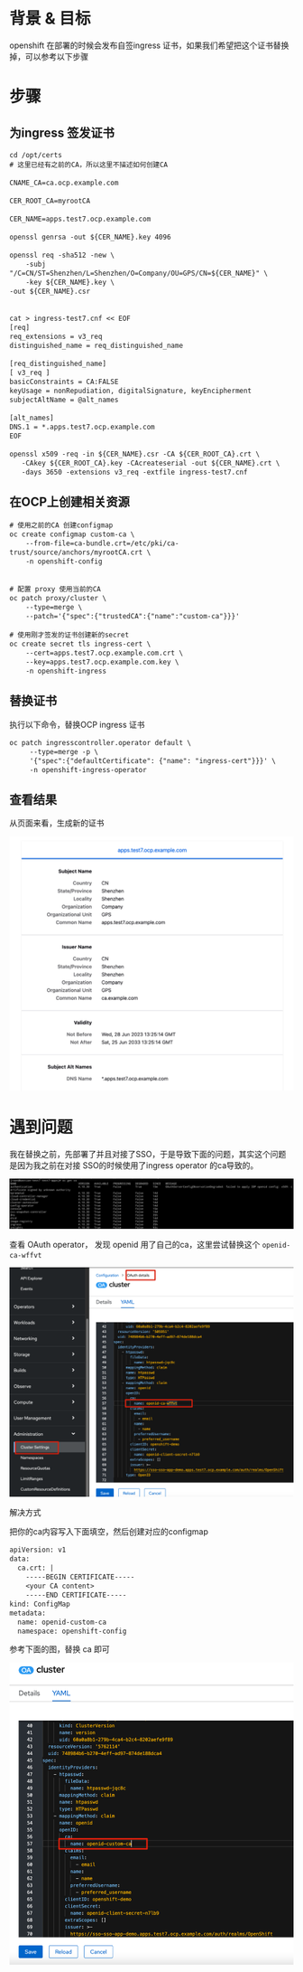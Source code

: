 

# 背景 & 目标



openshift 在部署的时候会发布自签ingress 证书，如果我们希望把这个证书替换掉，可以参考以下步骤



# 步骤



## 为ingress 签发证书

```
cd /opt/certs
# 这里已经有之前的CA，所以这里不描述如何创建CA

CNAME_CA=ca.ocp.example.com

CER_ROOT_CA=myrootCA

CER_NAME=apps.test7.ocp.example.com

openssl genrsa -out ${CER_NAME}.key 4096

openssl req -sha512 -new \
    -subj "/C=CN/ST=Shenzhen/L=Shenzhen/O=Company/OU=GPS/CN=${CER_NAME}" \
    -key ${CER_NAME}.key \
-out ${CER_NAME}.csr


cat > ingress-test7.cnf << EOF
[req]
req_extensions = v3_req
distinguished_name = req_distinguished_name

[req_distinguished_name]
[ v3_req ]
basicConstraints = CA:FALSE
keyUsage = nonRepudiation, digitalSignature, keyEncipherment
subjectAltName = @alt_names

[alt_names]
DNS.1 = *.apps.test7.ocp.example.com
EOF

openssl x509 -req -in ${CER_NAME}.csr -CA ${CER_ROOT_CA}.crt \
   -CAkey ${CER_ROOT_CA}.key -CAcreateserial -out ${CER_NAME}.crt \
   -days 3650 -extensions v3_req -extfile ingress-test7.cnf

```



## 在OCP上创建相关资源



```
# 使用之前的CA 创建configmap
oc create configmap custom-ca \
    --from-file=ca-bundle.crt=/etc/pki/ca-trust/source/anchors/myrootCA.crt \
    -n openshift-config


# 配置 proxy 使用当前的CA
oc patch proxy/cluster \
    --type=merge \
    --patch='{"spec":{"trustedCA":{"name":"custom-ca"}}}'
    
# 使用刚才签发的证书创建新的secret     
oc create secret tls ingress-cert \
    --cert=apps.test7.ocp.example.com.crt \
    --key=apps.test7.ocp.example.com.key \
    -n openshift-ingress
```





## 替换证书

执行以下命令，替换OCP ingress 证书

```
oc patch ingresscontroller.operator default \
     --type=merge -p \
     '{"spec":{"defaultCertificate": {"name": "ingress-cert"}}}' \
     -n openshift-ingress-operator
```



## 查看结果

从页面来看，生成新的证书

![image-20230628231526890](./替换ingress证书.assets/image-20230628231526890.png)



# 遇到问题



我在替换之前，先部署了并且对接了SSO，于是导致下面的问题，其实这个问题是因为我之前在对接 SSO的时候使用了ingress operator 的ca导致的。



![image-20230628214514691](./替换ingress证书.assets/image-20230628214514691.png)

查看 OAuth operator， 发现 openid 用了自己的ca，这里尝试替换这个 `openid-ca-wffvt` 

![image-20230628214739279](./替换ingress证书.assets/image-20230628214739279.png)



解决方式

把你的ca内容写入下面填空，然后创建对应的configmap

```
apiVersion: v1
data:
  ca.crt: |
    -----BEGIN CERTIFICATE-----
    <your CA content>
    -----END CERTIFICATE-----
kind: ConfigMap
metadata:
  name: openid-custom-ca
  namespace: openshift-config
```

参考下面的图，替换 ca 即可

![image-20230628230836830](./替换ingress证书.assets/image-20230628230836830.png)